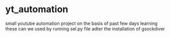 # yt_automation
small youtube automation project on the basis of past few days learning
these can we used by running sel.py file adter the installation of gsockdiver 

